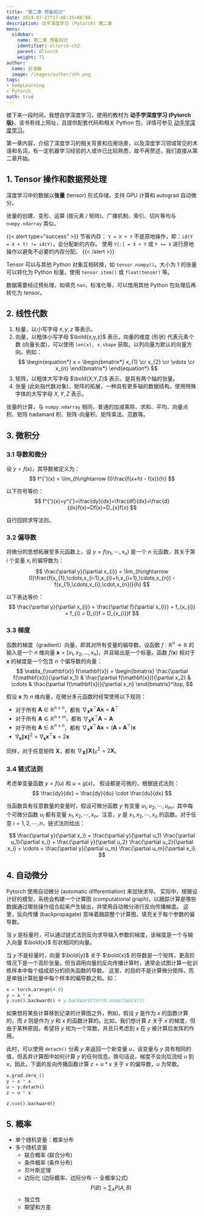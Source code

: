```yaml
---
title: "第二章 预备知识"
date: 2024-07-27T17:06:25+08:00
description: 动手深度学习 (Pytorch) 第二章
menu:
  sidebar:
    name: 第二章 预备知识
    identifier: dltorch-ch2
    parent: dltorch
    weight: 71
author:
  name: 赵浩翰
  image: /images/author/zhh.png
tags:
- DeepLearning
- Pytorch
math: true
---
```


接下来一段时间，我想自学深度学习，使用的教材为 **动手学深度学习 (Pytorch 版)**，该书有线上网址，且提供配套代码和相关 Python 包，详情可参见 [动手学深度学习](https://zh.d2l.ai/)。

第一章内容，介绍了深度学习的相关背景和应用场景，以及深度学习领域常见的术语和名词，有一定机器学习经验的人或许已比较熟悉，故不再赘述，我们直接从第二章开始。

## 1. Tensor 操作和数据预处理
深度学习中的数据以**张量** (tensor) 形式存储，支持 GPU 计算和 autograd 自动微分。

张量的创建、变形、运算 (按元素 / 矩阵)、广播机制、索引、切片等均与 `numpy.ndarray` 类似。

{{< alert type="success" >}}
节省内存：
`Y = X + Y` 不是原地操作，即：`id(Y = X + Y) != id(Y)`，会分配新的内存。
使用 `Y[:] = X + Y` 或 `Y += X` 进行原地操作以避免不必要的内存分配。
{{< /alert >}}

Tensor 可以与其他 Python 对象互相转换，如 `tensor.numpy()`。大小为 1 的张量可以转化为 Python 标量，使用 `tensor.item()` 或 `float(tensor)` 等。

数据需要经过预处理，如填充 `nan`，标准化等，可以借用其他 Python 包处理后再转化为 tensor。

## 2. 线性代数
1. 标量，以小写字母 $x,y,z$ 等表示。
2. 向量，以粗体小写字母 $\bold{x,y,z}$ 表示，向量的维度 (形状) 代表元素个数 (向量长度)，可以使用 `len(x), x.shape` 获取。以列向量为默认的向量方向，例如：
$$
\begin{equation*}
    x = \begin{bmatrix*}
        x_{1} \cr
        x_{2} \cr
        \vdots \cr
        x_{n}
    \end{bmatrix*}
\end{equation*}
$$
3. 矩阵，以粗体大写字母 $\bold{X,Y,Z}$ 表示，是具有两个轴的张量。
4. 张量 (此处指代数对象)，矩阵的拓展，一种具有更多轴的数据结构，使用特殊字体的大写字母 $X, Y, Z$ 表示。

张量的计算，与 `numpy.ndarray` 相同，普通的加减乘除、求和、平均、向量点积、矩阵 hadamard 积、矩阵-向量积、矩阵乘法、范数等。

## 3. 微积分
### 3.1 导数和微分
设 $y=f(x)$，其导数被定义为：
$$
f^{'}(x) = \lim_{h\rightarrow 0}\frac{f(x+h) - f(x)}{h}
$$

以下符号等价：
$$
f^{'}(x)=y^{'}=\frac{dy}{dx}=\frac{df}{dx}=\frac{d}{dx}f(x)=Df(x)=D_{x}f(x)
$$

自行回顾求导法则。

### 3.2 偏导数
将微分的思想拓展至多元函数上，设 $y=f(x_{1},\cdots,x_{n})$ 是一个 $n$ 元函数，其关于第 $i$ 个变量 $x_{i}$ 的偏导数为：
$$
\frac{\partial y}{\partial x_{i}} = \lim_{h\rightarrow 0}\frac{f(x_{1},\cdots,x_{i-1},x_{i}+h,x_{i+1},\cdots,x_{n}) - f(x_{1},\cdots,x_{i},\cdot,x_{n})}{h}
$$

以下表达等价：
$$
\frac{\partial y}{\partial x_{i}} = \frac{\partial f}{\partial x_{i}} = f_{x_{i}} = f_{i} = D_{i}f = D_{x_{i}}f
$$

### 3.3 梯度
函数的梯度（gradient）向量，即其对所有变量的偏导数。设函数 $f: \mathbb{R}^n \to \mathbb{R}$ 的输入是一个 $n$ 维向量 $\mathbf{x} = [x_1, x_2, \ldots, x_n]$，并且输出是一个标量。函数 $f(\mathbf{x})$ 相对于 $\mathbf{x}$ 的梯度是一个包含 $n$ 个偏导数的向量：
$$
\nabla_{\mathbf{x}} f(\mathbf{x}) = \begin{bmatrix}
\frac{\partial f(\mathbf{x})}{\partial x_1} & \frac{\partial f(\mathbf{x})}{\partial x_2} & \cdots & \frac{\partial f(\mathbf{x})}{\partial x_n}
\end{bmatrix}^\top,
$$

假设 $\mathbf{x}$ 为 $n$ 维向量，在微分多元函数时经常使用以下规则：
- 对于所有 $\mathbf{A} \in \mathbb{R}^{n \times n}$，都有 $\nabla_{\mathbf{x}} \mathbf{x}^\top \mathbf{A} \mathbf{x} = \mathbf{A}^\top$
- 对于所有 $\mathbf{A} \in \mathbb{R}^{n \times m}$，都有 $\nabla_{\mathbf{x}} \mathbf{x}^\top \mathbf{A} = \mathbf{A}$
- 对于所有 $\mathbf{A} \in \mathbb{R}^{n \times n}$，都有 $\nabla_{\mathbf{x}} \mathbf{x}^\top \mathbf{A} \mathbf{x} = (\mathbf{A} + \mathbf{A}^\top) \mathbf{x}$
- $\nabla_{\mathbf{x}} \|\mathbf{x}\|^2 = \nabla_{\mathbf{x}} \mathbf{x}^\top \mathbf{x} = 2 \mathbf{x}$

同样，对于任意矩阵 $\mathbf{X}$，都有 $\nabla_{\mathbf{X}} \|\mathbf{X}\|_F^2 = 2 \mathbf{X}$。

### 3.4 链式法则
考虑单变量函数 $y = f(u)$ 和 $u = g(x)$， 假设都是可微的，根据链式法则：
$$
\frac{dy}{dx} = \frac{dy}{du} \cdot \frac{du}{dx}
$$

当函数具有任意数量的变量时，假设可微分函数 $y$ 有变量 $u_1, u_2, \cdots, u_m$，其中每个可微分函数 $u_i$ 都有变量 $x_1, x_2, \cdots, x_n$。注意，$y$ 是 $x_1, x_2, \cdots, x_n$ 的函数。对于任意 $i = 1, 2, \cdots, n$，链式法则给出：

$$
\frac{\partial y}{\partial x_i} = \frac{\partial y}{\partial u_1} \frac{\partial u_1}{\partial x_i} + \frac{\partial y}{\partial u_2} \frac{\partial u_2}{\partial x_i} + \cdots + \frac{\partial y}{\partial u_m} \frac{\partial u_m}{\partial x_i}.
$$

## 4. 自动微分
Pytorch 使用自动微分 (automatic differentiation) 来加快求导。 实际中，根据设计好的模型，系统会构建一个计算图 (computational graph)，以跟踪计算是哪些数据通过哪些操作组合起来产生输出，并使用自动微分进行反向传播梯度。 这里，反向传播 (backpropagate) 意味着跟踪整个计算图，填充关于每个参数的偏导数。

当 $y$ 是标量时，可以通过链式法则反向求导输入参数的梯度，该梯度是一个与输入向量 $\bold{x}$ 形状相同的向量。

当 $y$ 不是标量时，向量 $\bold{y}$ 关于 $\bold{x}$ 的导数是一个矩阵，更高阶情况下是一个高阶张量。但当调用向量的反向传播计算时，通常会试图计算一批训练样本中每个组成部分的损失函数的导数。 这里、的目的不是计算微分矩阵，而是单独计算批量中每个样本的偏导数之和。如：
```python
x = torch.arange(4.0)
y = x * x
y.sum().backward() # y.backward(torch.ones(len(x)))
```

如果想将某些计算移到记录的计算图之外，例如，假设 $y$ 是作为 $x$ 的函数计算的，而 $z$ 则是作为 $y$ 和 $x$ 的函数计算的。比如，我们想计算 $z$ 关于 $x$ 的梯度，但由于某种原因，希望将 $y$ 视为一个常数，并且只考虑到 $x$ 在 $y$ 被计算后发挥的作用。

此时，可以使用 `detach()` 分离 $y$ 来返回一个新变量 $u$，该变量与 $y$ 具有相同的值，但丢弃计算图中如何计算 $y$ 的任何信息。换句话说，梯度不会向后流经 $u$ 到 $x$。因此，下面的反向传播函数计算 $z=u*x$ 关于 $x$ 的偏导数，$u$ 为常数。
```python
x.grad.zero_()
y = x * x
u = y.detach()
z = u * x

z.sum().backward()
```

## 5. 概率
* 单个随机变量：概率分布
* 多个随机变量
  * 联合概率 (联合分布)
  * 条件概率 (条件分布)
  * 贝叶斯定理
  * 边际化 (边际概率、边际分布 -- 全概率公式) $$P(B)=\sum_{A}P(A,B)$$
  * 独立性
  * 期望和方差